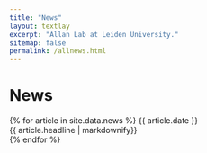 ```yaml
---
title: "News"
layout: textlay
excerpt: "Allan Lab at Leiden University."
sitemap: false
permalink: /allnews.html
---
```


# News

{% for article in site.data.news %}
{{ article.date }}<br>
{{ article.headline | markdownify}}
<br>
{% endfor %}

